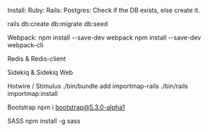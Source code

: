 Install: 
Ruby:
Rails:
Postgres: Check if the DB exists, else create it.

rails db:create db:migrate db:seed

Webpack: 
npm install --save-dev webpack
npm install --save-dev webpack-cli

Redis & Redis-client

Sidekiq & Sidekiq Web

Hotwire / Stimulus
./bin/bundle add importmap-rails
./bin/rails importmap:install

Bootstrap
npm i bootstrap@5.3.0-alpha1

SASS
npm install -g sass